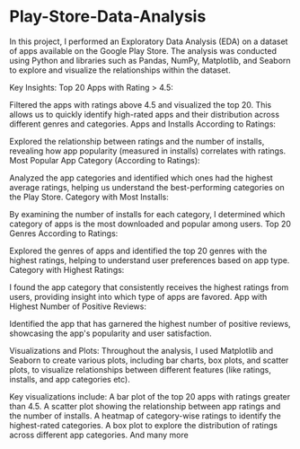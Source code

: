 # Play-Store-Data-Analysis

In this project, I performed an Exploratory Data Analysis (EDA) on a dataset of apps available on the Google Play Store. The analysis was conducted using Python and libraries such as Pandas, NumPy, Matplotlib, and Seaborn to explore and visualize the relationships within the dataset.

Key Insights:
Top 20 Apps with Rating > 4.5:

Filtered the apps with ratings above 4.5 and visualized the top 20. This allows us to quickly identify high-rated apps and their distribution across different genres and categories.
Apps and Installs According to Ratings:

Explored the relationship between ratings and the number of installs, revealing how app popularity (measured in installs) correlates with ratings.
Most Popular App Category (According to Ratings):

Analyzed the app categories and identified which ones had the highest average ratings, helping us understand the best-performing categories on the Play Store.
Category with Most Installs:

By examining the number of installs for each category, I determined which category of apps is the most downloaded and popular among users.
Top 20 Genres According to Ratings:

Explored the genres of apps and identified the top 20 genres with the highest ratings, helping to understand user preferences based on app type.
Category with Highest Ratings:

I found the app category that consistently receives the highest ratings from users, providing insight into which type of apps are favored.
App with Highest Number of Positive Reviews:

Identified the app that has garnered the highest number of positive reviews, showcasing the app's popularity and user satisfaction.

Visualizations and Plots:
Throughout the analysis, I used Matplotlib and Seaborn to create various plots, including bar charts, box plots, and scatter plots, to visualize relationships between different features (like ratings, installs, and app categories etc).

Key visualizations include:
A bar plot of the top 20 apps with ratings greater than 4.5.
A scatter plot showing the relationship between app ratings and the number of installs.
A heatmap of category-wise ratings to identify the highest-rated categories.
A box plot to explore the distribution of ratings across different app categories.
And many more
